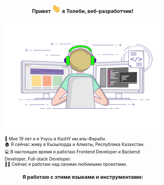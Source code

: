 <h3 align="center" style> Привет <img src="https://github.com/tolebijaksybai/tolebijaksybai/blob/master/Hi.gif" width="29px"> я Толеби, веб-разработчик!
</h3>

<h3 align="center">
    <img src="https://github.com/tolebijaksybai/tolebijaksybai/blob/master/Frontend.gif" alt="Coder GIF" width="500" height="350">
</h3>

🏢 Мне 19 лет и я Учусь в КазНУ им.аль-Фараби.<br/>
🏠 Я сейчас живу в Кызылорда и Алматы, Республика Казахстан.<br/>
‍💻 В настоящее время я работаю Frontend Developer и Backend Developer, Full-stack Developer.<br/>
👨‍💻‍ Сейчас я работаю над своими любимыми проектами.<br/>

<h3 align="center">Я работаю с этими языками и инструментами:</h3>

